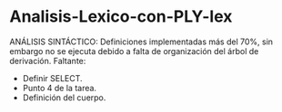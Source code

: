 # Analisis-Lexico-con-PLY-lex

ANÁLISIS SINTÁCTICO:
Definiciones implementadas más del 70%, sin embargo no se ejecuta debido a falta de organización del árbol de derivación.
Faltante:
- Definir SELECT.
- Punto 4 de la tarea.
- Definición del cuerpo.
